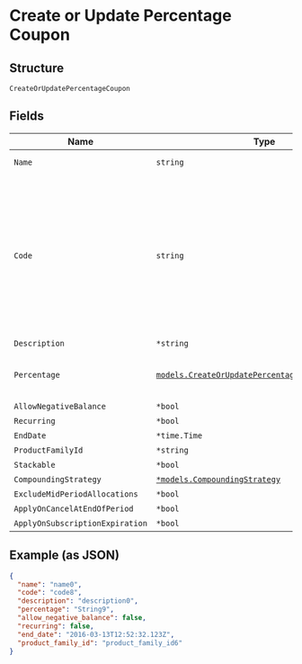 
# Create or Update Percentage Coupon

## Structure

`CreateOrUpdatePercentageCoupon`

## Fields

| Name | Type | Tags | Description |
|  --- | --- | --- | --- |
| `Name` | `string` | Required | the name of the coupon |
| `Code` | `string` | Required | may contain uppercase alphanumeric characters and these special characters (which allow for email addresses to be used): “%”, “@”, “+”, “-”, “_”, and “.” |
| `Description` | `*string` | Optional | - |
| `Percentage` | [`models.CreateOrUpdatePercentageCouponPercentage`](../../doc/models/containers/create-or-update-percentage-coupon-percentage.md) | Required | This is a container for one-of cases. |
| `AllowNegativeBalance` | `*bool` | Optional | - |
| `Recurring` | `*bool` | Optional | - |
| `EndDate` | `*time.Time` | Optional | - |
| `ProductFamilyId` | `*string` | Optional | - |
| `Stackable` | `*bool` | Optional | - |
| `CompoundingStrategy` | [`*models.CompoundingStrategy`](../../doc/models/compounding-strategy.md) | Optional | - |
| `ExcludeMidPeriodAllocations` | `*bool` | Optional | - |
| `ApplyOnCancelAtEndOfPeriod` | `*bool` | Optional | - |
| `ApplyOnSubscriptionExpiration` | `*bool` | Optional | - |

## Example (as JSON)

```json
{
  "name": "name0",
  "code": "code8",
  "description": "description0",
  "percentage": "String9",
  "allow_negative_balance": false,
  "recurring": false,
  "end_date": "2016-03-13T12:52:32.123Z",
  "product_family_id": "product_family_id6"
}
```

